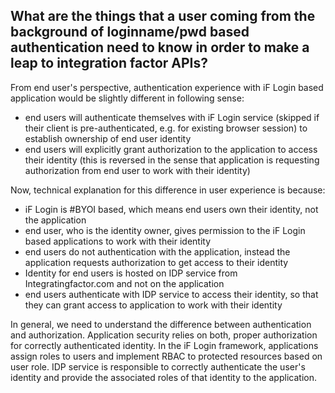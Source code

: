 ## What are the things that a user coming from the background of loginname/pwd based authentication need to know in order to make a leap to integration factor APIs?
From end user's perspective, authentication experience with iF Login based application would be slightly different in following sense:
* end users will authenticate themselves with iF Login service (skipped if their client is pre-authenticated, e.g. for existing browser session) to establish ownership of end user identity
* end users will explicitly grant authorization to the application to access their identity (this is reversed in the sense that application is requesting authorization from end user to work with their identity)

Now, technical explanation for this difference in user experience is because:
* iF Login is #BYOI based, which means end users own their identity, not the application
* end user, who is the identity owner, gives permission to the iF Login based applications to work with their identity
* end users do not authentication with the application, instead the application requests authorization to get access to their identity
* Identity for end users is hosted on IDP service from Integratingfactor.com and not on the application
* end users authenticate with IDP service to access their identity, so that they can grant access to application to work with their identity

In general, we need to understand the difference between authentication and authorization. Application security relies on both, proper authorization for correctly authenticated identity. In the iF Login framework, applications assign roles to users and implement RBAC to protected resources based on user role. IDP service is responsible to correctly authenticate the user's identity and provide the associated roles of that identity to the application.
